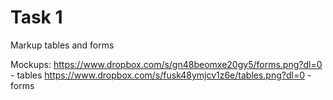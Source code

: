 # Task 1

Markup tables and forms

Mockups:
https://www.dropbox.com/s/gn48beomxe20gy5/forms.png?dl=0 - tables
https://www.dropbox.com/s/fusk48ymjcv1z6e/tables.png?dl=0 - forms